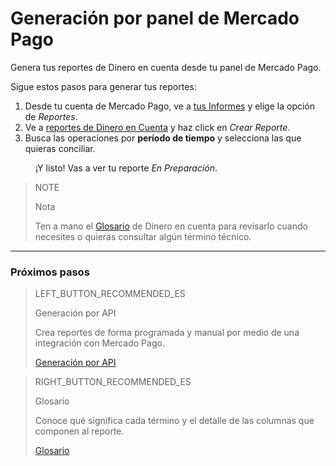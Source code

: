 
# Generación por panel de Mercado Pago

Genera tus reportes de Dinero en cuenta desde tu panel de Mercado Pago. 

Sigue estos pasos para generar tus reportes:

1. Desde tu cuenta de Mercado Pago, ve a [tus Informes](https://www.mercadopago.com.ar/balance/reports) y elige la opción de *Reportes*.
1. Ve a [reportes de Dinero en Cuenta](https://www.mercadopago.com.ar/balance/reports?page=1#!/settlement-report) y haz click en *Crear Reporte*.
1. Busca las operaciones por **período de tiempo** y selecciona las que quieras conciliar.

<span style="margin-left:40px">¡Y listo! Vas a ver tu reporte *En Preparación*.</span>


> NOTE
>
> Nota
>
> Ten a mano el [Glosario](https://www.mercadopago.com.ar/developers/es/guides/manage-account/account-money/glossary) de Dinero en cuenta para revisarlo cuando necesites o quieras consultar algún término técnico.

<hr/>

### Próximos pasos

> LEFT_BUTTON_RECOMMENDED_ES
>
> Generación por API
>
> Crea reportes de forma programada y manual por medio de una integración con Mercado Pago.
>
> [Generación por API](https://www.mercadopago.com.ar/developers/es/guides/manage-account/account-money/api)

> RIGHT_BUTTON_RECOMMENDED_ES
>
> Glosario
>
> Conoce qué significa cada término y el detalle de las columnas que componen al reporte.
>
> [Glosario](https://www.mercadopago.com.ar/developers/es/guides/manage-account/account-money/glossary)

